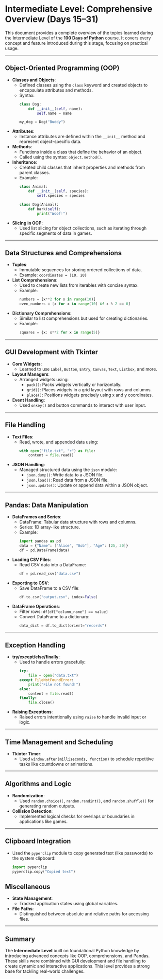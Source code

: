 # Intermediate Level: Comprehensive Overview (Days 15–31)

This document provides a complete overview of the topics learned during the Intermediate Level of the **100 Days of Python** course. It covers every concept and feature introduced during this stage, focusing on practical usage.

---

## Object-Oriented Programming (OOP)
- **Classes and Objects**:
  - Defined classes using the `class` keyword and created objects to encapsulate attributes and methods.
  - Syntax:
    ```python
    class Dog:
        def __init__(self, name):
            self.name = name

    my_dog = Dog("Buddy")
    ```
- **Attributes**:
  - Instance attributes are defined within the `__init__` method and represent object-specific data.
- **Methods**:
  - Functions inside a class that define the behavior of an object.
  - Called using the syntax: `object.method()`.
- **Inheritance**:
  - Created child classes that inherit properties and methods from parent classes.
  - Example:
    ```python
    class Animal:
        def __init__(self, species):
            self.species = species

    class Dog(Animal):
        def bark(self):
            print("Woof!")
    ```
- **Slicing in OOP**:
  - Used list slicing for object collections, such as iterating through specific segments of data in games.

---

## Data Structures and Comprehensions
- **Tuples**:
  - Immutable sequences for storing ordered collections of data.
  - Example: `coordinates = (10, 20)`
- **List Comprehensions**:
  - Used to create new lists from iterables with concise syntax.
  - Example:
    ```python
    numbers = [x**2 for x in range(10)]
    even_numbers = [x for x in range(10) if x % 2 == 0]
    ```
- **Dictionary Comprehensions**:
  - Similar to list comprehensions but used for creating dictionaries.
  - Example:
    ```python
    squares = {x: x**2 for x in range(5)}
    ```

---

## GUI Development with Tkinter
- **Core Widgets**:
  - Learned to use `Label`, `Button`, `Entry`, `Canvas`, `Text`, `Listbox`, and more.
- **Layout Managers**:
  - Arranged widgets using:
    - `pack()`: Packs widgets vertically or horizontally.
    - `grid()`: Places widgets in a grid layout with rows and columns.
    - `place()`: Positions widgets precisely using x and y coordinates.
- **Event Handling**:
  - Used `onkey()` and button commands to interact with user input.

---

## File Handling
- **Text Files**:
  - Read, wrote, and appended data using:
    ```python
    with open("file.txt", "r") as file:
        content = file.read()
    ```
- **JSON Handling**:
  - Managed structured data using the `json` module:
    - `json.dump()`: Write data to a JSON file.
    - `json.load()`: Read data from a JSON file.
    - `json.update()`: Update or append data within a JSON object.

---

## Pandas: Data Manipulation
- **DataFrames and Series**:
  - DataFrame: Tabular data structure with rows and columns.
  - Series: 1D array-like structure.
  - Example:
    ```python
    import pandas as pd
    data = {"Name": ["Alice", "Bob"], "Age": [25, 30]}
    df = pd.DataFrame(data)
    ```
- **Loading CSV Files**:
  - Read CSV data into a DataFrame:
    ```python
    df = pd.read_csv("data.csv")
    ```
- **Exporting to CSV**:
  - Save DataFrame to a CSV file:
    ```python
    df.to_csv("output.csv", index=False)
    ```
- **DataFrame Operations**:
  - Filter rows: `df[df["column_name"] == value]`
  - Convert DataFrame to a dictionary:
    ```python
    data_dict = df.to_dict(orient="records")
    ```

---

## Exception Handling
- **try/except/else/finally**:
  - Used to handle errors gracefully:
    ```python
    try:
        file = open("data.txt")
    except FileNotFoundError:
        print("File not found!")
    else:
        content = file.read()
    finally:
        file.close()
    ```
- **Raising Exceptions**:
  - Raised errors intentionally using `raise` to handle invalid input or logic.

---

## Time Management and Scheduling
- **Tkinter Timer**:
  - Used `window.after(milliseconds, function)` to schedule repetitive tasks like countdowns or animations.

---

## Algorithms and Logic
- **Randomization**:
  - Used `random.choice()`, `random.randint()`, and `random.shuffle()` for generating random outputs.
- **Collision Detection**:
  - Implemented logical checks for overlaps or boundaries in applications like games.

---

## Clipboard Integration
- Used the `pyperclip` module to copy generated text (like passwords) to the system clipboard:
  ```python
  import pyperclip
  pyperclip.copy("Copied text")

## Miscellaneous
- **State Management**:
  - Tracked application states using global variables.
- **File Paths**:
  - Distinguished between absolute and relative paths for accessing files.

---

## Summary
The **Intermediate Level** built on foundational Python knowledge by introducing advanced concepts like OOP, comprehensions, and Pandas. These skills were combined with GUI development and file handling to create dynamic and interactive applications. This level provides a strong base for tackling real-world challenges.
